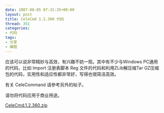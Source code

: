```yaml
---
date: 2007-08-05 07:31:35+00:00
layout: post
title: CeleCmd 1.2.360 代码
thread: 351
categories:
- 代码
tags:
- 分享
- 编程
---
```


应该可以说非常精妙与高效，有兴趣不妨一观。其中有不少与Windows PC通用的代码，比如 Import 注册表脚本 Reg 文件的代码和利用ZLib解压缩Tar GZ压缩包的代码，实用性和适应性都非常好，写得也很简洁高效。  
  
有关 CeleCommand 请参考另外的帖子。 
  
<!-- more -->  
  
请勿将代码应用于商业用途。  
  
[CeleCmd.1.2.360.zip](/assets/1221149178_8271361d.zip)
